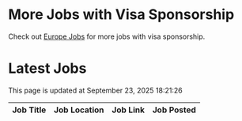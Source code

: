 # More Jobs with Visa Sponsorship

Check out [Europe Jobs](https://github.com/sureshparimi/europejobs#latest-jobs) for more jobs with visa sponsorship.

# Latest Jobs

This page is updated at September 23, 2025 18:21:26

| Job Title | Job Location | Job Link | Job Posted |
| --- | --- | --- | --- |
